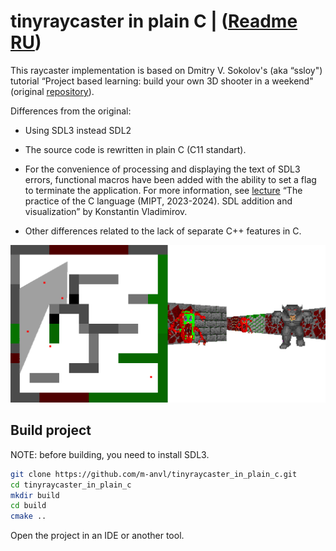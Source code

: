 # tinyraycaster in plain C | ([Readme RU](README_ru.md))

This raycaster implementation is based on Dmitry V. Sokolov's (aka “ssloy") tutorial “Project based learning: build your own 3D shooter in a weekend" (original [repository](https://github.com/ssloy/tinyraycaster)).

Differences from the original:

* Using SDL3 instead SDL2

* The source code is rewritten in plain C (C11 standart).

* For the convenience of processing and displaying the text of SDL3 errors, functional macros have been added with the ability to set a flag to terminate the application. For more information, see [lecture](https://rutube.ru/video/437ec1cc186ac3222b32dd4730a9ec61/?t=395&r=plwd) “The practice of the C language (MIPT, 2023-2024). SDL addition and visualization” by Konstantin Vladimirov.

* Other differences related to the lack of separate C\+\+ features in C.

![Screenshot](screenshot.png)

## Build project

NOTE: before building, you need to install SDL3.

```sh
git clone https://github.com/m-anvl/tinyraycaster_in_plain_c.git
cd tinyraycaster_in_plain_c
mkdir build
cd build
cmake ..
```

Open the project in an IDE or another tool.
